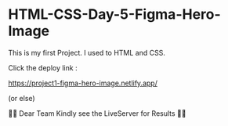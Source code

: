# HTML-CSS-Day-5-Figma-Hero-Image

This is my first Project. I used to HTML and CSS.

Click the deploy link :

https://project1-figma-hero-image.netlify.app/ 

(or else)

👀👀 Dear Team Kindly see the LiveServer for Results 👀👀     


